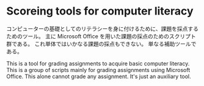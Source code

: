 # Scoreing tools for computer literacy

コンピューターの基礎としてのリテラシーを身に付けるために、課題を採点するためのツール。
主に Microsoft Office を用いた課題の採点のためのスクリプト群である。
これ単体ではいかなる課題の採点もできない。
単なる補助ツールである。

This is a tool for grading assignments to acquire basic computer literacy.
This is a group of scripts mainly for grading assignments using Microsoft Office.
This alone cannot grade any assignment. It's just an auxiliary tool.

